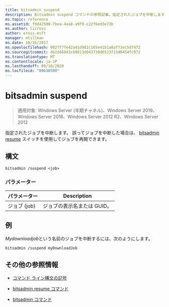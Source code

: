 ```yaml
---
title: bitsadmin suspend
description: Bitsadmin suspend コマンドの参照記事。指定されたジョブを中断します。
ms.topic: reference
ms.assetid: f9d42500-7bea-4aa8-a9f0-c22f6ed3e73b
ms.author: lizross
author: eross-msft
manager: mtillman
ms.date: 10/16/2017
ms.openlocfilehash: 0827f7fe42a41d981c165e41b1a8af71ec5d7472
ms.sourcegitcommit: db2d46842c68813d043738d6523f13d8454fc972
ms.translationtype: MT
ms.contentlocale: ja-JP
ms.lasthandoff: 09/10/2020
ms.locfileid: "89630590"
---
```

# <a name="bitsadmin-suspend"></a>bitsadmin suspend

> 適用対象: Windows Server (半期チャネル)、Windows Server 2019、Windows Server 2016、Windows Server 2012 R2、Windows Server 2012

指定されたジョブを中断します。 誤ってジョブを中断した場合は、 [bitsadmin resume](bitsadmin-resume.md) スイッチを使用してジョブを再開できます。

## <a name="syntax"></a>構文

```
bitsadmin /suspend <job>
```

### <a name="parameters"></a>パラメーター

| パラメーター | Description |
| --------- | ---------- |
| ジョブ (job) | ジョブの表示名または GUID。 |

## <a name="example"></a>例

*Mydownloadjob*という名前のジョブを中断するには、次のようにします。


```
bitsadmin /suspend myDownloadJob
```

## <a name="additional-references"></a>その他の参照情報

- [コマンド ライン構文の記号](command-line-syntax-key.md)

- [bitsadmin resume コマンド](bitsadmin-resume.md)

- [bitsadmin コマンド](bitsadmin.md)

